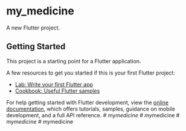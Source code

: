 # my_medicine

A new Flutter project.

## Getting Started

This project is a starting point for a Flutter application.

A few resources to get you started if this is your first Flutter project:

- [Lab: Write your first Flutter app](https://docs.flutter.dev/get-started/codelab)
- [Cookbook: Useful Flutter samples](https://docs.flutter.dev/cookbook)

For help getting started with Flutter development, view the
[online documentation](https://docs.flutter.dev/), which offers tutorials,
samples, guidance on mobile development, and a full API reference.
#   m y _ m e d i c i n e  
 #   m y _ m e d i c i n e  
 #   m y _ m e d i c i n e  
 #   m y _ m e d i c i n e  
 